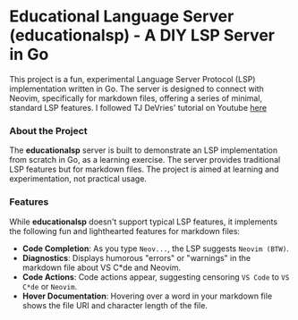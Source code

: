 # Educational Language Server (educationalsp) - A DIY LSP Server in Go

This project is a fun, experimental Language Server Protocol (LSP) implementation written in Go. The server is designed to connect with Neovim, specifically for markdown files, offering a series of minimal, standard LSP features. I followed TJ DeVries' tutorial on Youtube [here](https://www.youtube.com/watch?v=YsdlcQoHqPY&t=5995s)

### About the Project

The **educationalsp** server is built to demonstrate an LSP implementation from scratch in Go, as a learning exercise. The server provides traditional LSP features but for markdown files. The project is aimed at learning and experimentation, not practical usage.

### Features

While **educationalsp** doesn't support typical LSP features, it implements the following fun and lighthearted features for markdown files:

- **Code Completion**: As you type `Neov...`, the LSP suggests `Neovim (BTW)`.
- **Diagnostics**: Displays humorous "errors" or "warnings" in the markdown file about VS C*de and Neovim.
- **Code Actions**: Code actions appear, suggesting censoring `VS Code` to `VS C*de` or `Neovim`.
- **Hover Documentation**: Hovering over a word in your markdown file shows the file URI and character length of the file.
